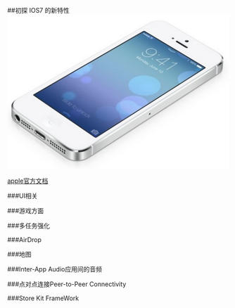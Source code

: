 ##初探 IOS7 的新特性
![ios7](../image/ios7.jpg)


[apple官方文档](https://developer.apple.com/library/prerelease/ios/releasenotes/General/WhatsNewIniOS/Articles/iOS7.html#//apple_ref/doc/uid/TP40013162-SW1)

###UI相关


###游戏方面



###多任务强化



###AirDrop


###地图


###Inter-App Audio应用间的音频



###点对点连接Peer-to-Peer Connectivity


###Store Kit FrameWork





